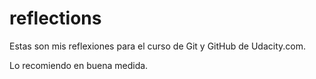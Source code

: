 # reflections
Estas son mis reflexiones para el curso de Git y GitHub de Udacity.com.

Lo recomiendo en buena medida.
